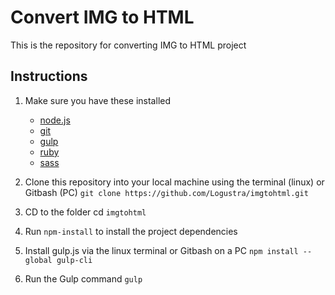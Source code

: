 # Convert IMG to HTML
This is the repository for converting IMG to HTML project

## Instructions

1. Make sure you have these installed
	- [node.js](http://nodejs.org/)
	- [git](http://git-scm.com/)
	- [gulp](http://gulpjs.com/)
	- [ruby](https://www.ruby-lang.org/)
	- [sass](http://sass-lang.com/)

2. Clone this repository into your local machine using the terminal (linux) or Gitbash (PC) `git clone https://github.com/Logustra/imgtohtml.git`
3. CD to the folder cd `imgtohtml`
4. Run `npm-install` to install the project dependencies
5. Install gulp.js via the linux terminal or Gitbash on a PC `npm install --global gulp-cli`
6. Run the Gulp command `gulp`

